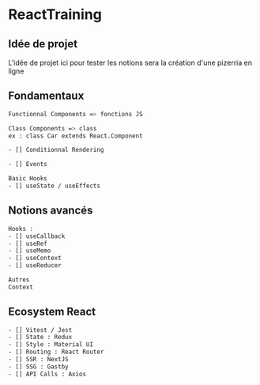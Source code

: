 # ReactTraining

## Idée de projet

L'idée de projet ici pour tester les notions sera la création d'une pizerria en ligne

## Fondamentaux

```bash
Functionnal Components => fonctions JS

Class Components => class
ex : class Car extends React.Component

- [] Conditionnal Rendering

- [] Events

Basic Hooks
- [] useState / useEffects
```

## Notions avancés

```bash
Hooks :
- [] useCallback
- [] useRef
- [] useMemo
- [] useContext
- [] useReducer

Autres
Context
```

## Ecosystem React

```bash
- [] Vitest / Jest
- [] State : Redux
- [] Style : Material UI
- [] Routing : React Router
- [] SSR : NextJS
- [] SSG : Gastby
- [] API Calls : Axios
```
